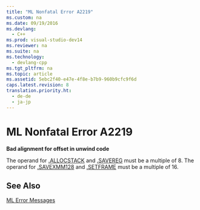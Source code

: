 ```yaml
---
title: "ML Nonfatal Error A2219"
ms.custom: na
ms.date: 09/19/2016
ms.devlang: 
  - C++
ms.prod: visual-studio-dev14
ms.reviewer: na
ms.suite: na
ms.technology: 
  - devlang-cpp
ms.tgt_pltfrm: na
ms.topic: article
ms.assetid: 5ebc2f40-e47e-4f8e-b7b9-960b9cfc9f6d
caps.latest.revision: 8
translation.priority.ht: 
  - de-de
  - ja-jp
---
```

# ML Nonfatal Error A2219
**Bad alignment for offset in unwind code**  
  
 The operand for [.ALLOCSTACK](../vs140/.ALLOCSTACK.md) and [.SAVEREG](../vs140/.SAVEREG.md) must be a multiple of 8.  The operand for [.SAVEXMM128](../vs140/.SAVEXMM128.md) and [.SETFRAME](../vs140/.SETFRAME.md) must be a multiple of 16.  
  
## See Also  
 [ML Error Messages](../vs140/ML-Error-Messages.md)
